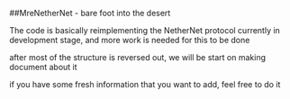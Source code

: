 
##MreNetherNet - bare foot into the desert

The code is basically reimplementing the NetherNet protocol 
currently in development stage, and more work is needed for this to be done

after most of the structure is reversed out, we will be start on making document about it

if you have some fresh information that you want to add, feel free to do it
